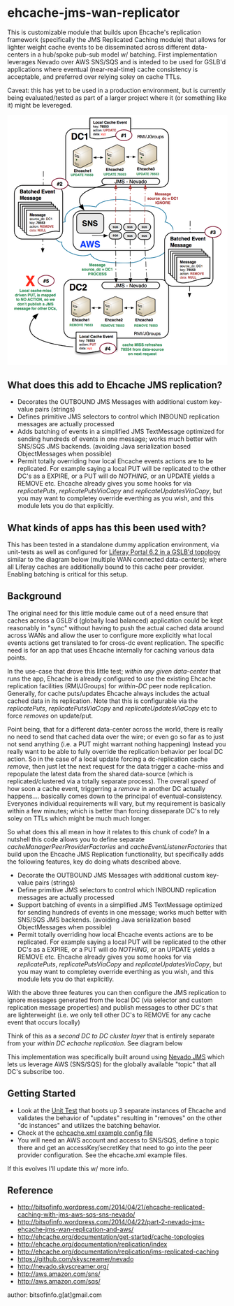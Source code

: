 ehcache-jms-wan-replicator
====================

This is customizable module that builds upon Ehcache's replication framework (specifically the JMS Replicated Caching module) that allows for lighter weight cache events to be disseminated across different data-centers in a hub/spoke pub-sub model w/ batching. First implementation leverages Nevado over AWS SNS/SQS and is inteded to be used for GSLB'd applications where eventual (near-real-time) cache consistency is acceptable, and preferred over relying soley on cache TTLs.

Caveat: this has yet to be used in a production environment, but is currently being evaluated/tested as part of a larger project where it (or something like it) might be levereged.

![Alt text](/docs/diagram.png "Diagram")

What does this add to Ehcache JMS replication?
----------------------
* Decorates the OUTBOUND JMS Messages with additional custom key-value pairs (strings)
* Defines primitive JMS selectors to control which INBOUND replication messages are actually processed
* Adds batching of events in a simplified JMS TextMessage optimized for sending hundreds of events in one message; works much better with SNS/SQS JMS backends. (avoiding Java serialization based ObjectMessages when possible)
* Permit totally overriding how local Ehcache events actions are to be replicated. For example saying a local PUT will be replicated to the other DC's as a EXPIRE, or a PUT will do *NOTHING*, or an UPDATE yields a REMOVE etc. Ehcache already gives you some hooks for via *replicatePuts*, *replicatePutsViaCopy* and *replicateUpdatesViaCopy*, but you may want to completey override everthing as you wish, and this module lets you do that explicitly.

What kinds of apps has this been used with?
----------------------
This has been tested in a standalone dummy application environment, via unit-tests as well as configured for [Liferay Portal 6.2 in a GSLB'd topology](https://www.liferay.com/documentation/liferay-portal/6.2/user-guide/-/ai/liferay-clustering-liferay-portal-6-2-user-guide-20-en "cluster") similar to the diagram below (multiple WAN connected data-centers); where all Liferay caches are additionally bound to this cache peer provider. Enabling batching is critical for this setup.

Background
-----------------
The original need for this little module came out of a need ensure that caches across a GSLB'd (globally load balanced) application could be kept reasonably in "sync" without having to push the actual cached data around across WANs and allow the user to configure more explicitly what local events actions get translated to for cross-dc event replication. The specific need is for an app that uses Ehcache internally for caching various data points.

In the use-case that drove this little test; *within any given data-center* that runs the app, Ehcache is already configured to use the existing Ehcache replication facilities (RMI/JGroups) for *within-DC* peer node replication. Generally, for cache puts/updates Ehcache always includes the actual cached data in its replication. Note that this is configurable via the *replicatePuts*, *replicatePutsViaCopy* and *replicateUpdatesViaCopy* etc to force *removes* on update/put.

Point being, that for a different data-center across the world, there is really no need to send that cached data over the wire; or even go so far as to just not send anything (i.e. a PUT might warrant nothing happening) Instead you really want to be able to fully override the replication behavior per local DC action. So in the case of a local update forcing a dc-replication cache *remove*, then just let the next request for the data trigger a cache-miss and repopulate the latest data from the shared data-source (which is replicated/clustered via a totally separate process). The overall *speed* of how soon a cache event, triggerring a *remove* in another DC actually happens.... basically comes down to the principal of eventual-consistency. Everyones individual requirements will vary, but my requirement is basically within a few minutes; which is better than forcing disseparate DC's to rely soley on TTLs which might be much much longer.

So what does this all mean in how it relates to this chunk of code? In a nutshell this code allows you to define separate *cacheManagerPeerProviderFactories* and *cacheEventListenerFactories* that build upon the Ehcache JMS Replication functionality, but specifically adds the following features, key do doing whats described above. 

* Decorate the OUTBOUND JMS Messages with additional custom key-value pairs (strings)
* Define primitive JMS selectors to control which INBOUND replication messages are actually processed
* Support batching of events in a simplified JMS TextMessage optimized for sending hundreds of events in one message; works much better with SNS/SQS JMS backends. (avoiding Java serialization based ObjectMessages when possible)
* Permit totally overriding how local Ehcache events actions are to be replicated. For example saying a local PUT will be replicated to the other DC's as a EXPIRE, or a PUT will do *NOTHING*, or an UPDATE yields a REMOVE etc. Ehcache already gives you some hooks for via *replicatePuts*, *replicatePutsViaCopy* and *replicateUpdatesViaCopy*, but you may want to completey override everthing as you wish, and this module lets you do that explicitly.

With the above three features you can then configure the JMS replication to ignore messages generated from the local DC (via selector and custom replication message properties) and publish messages to other DC's that are lighterweight (i.e. we only tell other DC's to REMOVE for any cache event that occurs locally)

Think of this as a *second DC to DC cluster layer* that is entirely separate from your *within DC echache replication*. See diagram below

This implementation was specifically built around using [Nevado JMS](https://github.com/skyscreamer/nevado "Nevado JMS") which lets us leverage AWS (SNS/SQS) for the globally available "topic" that all DC's subscribe too.

Getting Started
-----------------

* Look at the [Unit Test](https://github.com/bitsofinfo/ehcache-jms-wan-replicator/blob/master/src/test/java/org/bitsofnfo/ehcache/jms/custom/EhcacheNevadoJMSTest.java "link") that boots up 3 separate instances of Ehcache and validates the behavior of "updates" resulting in "removes" on the other "dc instances" and utilizes the batching behavior.
* Check at the [echcache.xml example config file](https://github.com/bitsofinfo/ehcache-jms-wan-replicator/blob/master/src/test/resources/ehcache.xml "config") 
* You will need an AWS account and access to SNS/SQS, define a topic there and get an accessKey/secretKey that need to go into the peer provider configuration. See the ehcache.xml example files.

If this evolves I'll update this w/ more info.

Reference
------------

* http://bitsofinfo.wordpress.com/2014/04/21/ehcache-replicated-caching-with-jms-aws-sqs-sns-nevado/
* http://bitsofinfo.wordpress.com/2014/04/22/part-2-nevado-jms-ehcache-jms-wan-replication-and-aws/
* http://ehcache.org/documentation/get-started/cache-topologies
* http://ehcache.org/documentation/replication/index
* http://ehcache.org/documentation/replication/jms-replicated-caching
* https://github.com/skyscreamer/nevado
* http://nevado.skyscreamer.org/
* http://aws.amazon.com/sns/
* http://aws.amazon.com/sqs/

author: bitsofinfo.g[at]gmail.com



